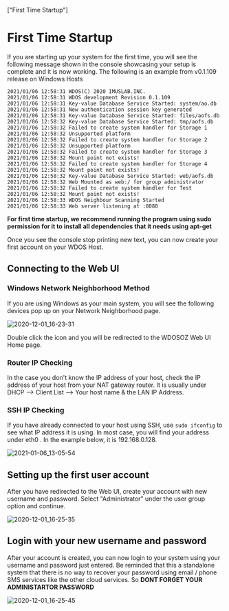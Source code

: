 ["First Time Startup"]

# First Time Startup

If you are starting up your system for the first  time, you will see the following message shown in the console showcasing your setup is complete and it is now working. The following is an example from v0.1.109 release on Windows Hosts

```
2021/01/06 12:58:31 WDOS(C) 2020 IMUSLAB.INC.
2021/01/06 12:58:31 WDOS development Revision 0.1.109
2021/01/06 12:58:31 Key-value Database Service Started: system/ao.db
2021/01/06 12:58:31 New authentication session key generated
2021/01/06 12:58:31 Key-value Database Service Started: files/aofs.db
2021/01/06 12:58:32 Key-value Database Service Started: tmp/aofs.db
2021/01/06 12:58:32 Failed to create system handler for Storage 1
2021/01/06 12:58:32 Unsupported platform
2021/01/06 12:58:32 Failed to create system handler for Storage 2
2021/01/06 12:58:32 Unsupported platform
2021/01/06 12:58:32 Failed to create system handler for Storage 3
2021/01/06 12:58:32 Mount point not exists!
2021/01/06 12:58:32 Failed to create system handler for Storage 4
2021/01/06 12:58:32 Mount point not exists!
2021/01/06 12:58:32 Key-value Database Service Started: web/aofs.db
2021/01/06 12:58:32 Web Mounted as web:/ for group administrator
2021/01/06 12:58:32 Failed to create system handler for Test
2021/01/06 12:58:32 Mount point not exists!
2021/01/06 12:58:33 WDOS Neighbour Scanning Started
2021/01/06 12:58:33 Web server listening at :8080
```

**For first time startup, we recommend running the program using sudo permission for it to install all dependencies that it needs using apt-get**

Once you see the console stop printing new text, you can now create your first account on your WDOS Host.

## Connecting to the Web UI

### Windows Network Neighborhood Method

If you are using Windows as your main system, you will see the following  devices pop up on your Network Neighborhood page. 



![2020-12-01_16-23-31](../../img/started/8/2020-12-01_16-23-31-1609909422405.png)

Double click the icon and you will be redirected to the WDOSOZ Web UI Home page.



### Router IP Checking

In the case you don't know the IP address of your host, check the IP address of your host from your NAT gateway router. It is usually under DHCP --> Client List --> Your host name & the LAN IP Address.



### SSH IP Checking

If you have already connected to your host using SSH, use ```sudo ifconfig``` to see what IP address it is using. In most case, you will find your address under eth0 . In the example below, it is 192.168.0.128.

![2021-01-06_13-05-54](../../img/started/8/2021-01-06_13-05-54.png)



## Setting up the first user account

After you have redirected to the Web UI, create your account with new username and password. Select "Administrator" under the user group option and continue.

![2020-12-01_16-25-35](../../img/started/8/2020-12-01_16-25-35.png)



## Login with your new username and password

After your account is created, you can now login to your system using your username and password just entered. Be reminded that this a standalone system that there is no way to recover your password using email / phone SMS services like the other cloud services. So **DONT FORGET YOUR ADMINISTARTOR PASSWORD**

![2020-12-01_16-25-45](../../img/started/8/2020-12-01_16-25-45.png)